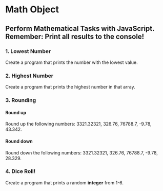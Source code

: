 # Math Object
## Perform Mathematical Tasks with JavaScript. Remember: Print all results to the console!

### 1. Lowest Number
Create a program that prints the number with the lowest value.

### 2. Highest Number
Create a program that prints the highest number in that array.

### 3. Rounding 

#### Round up
Round up the following numbers: 3321.32321, 326.76, 76788.7, -9.78, 43.342. 

#### Round down 
Round down the following numbers:
3321.32321, 326.76, 76788.7, -9.78, 28.329. 

### 4. Dice Roll!
Create a program that prints a random **integer** from 1-6. 
